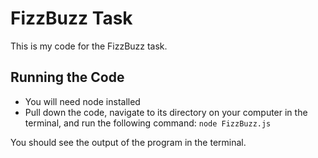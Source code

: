 # FizzBuzz Task
This is my code for the FizzBuzz task. 

## Running the Code 
- You will need node installed
- Pull down the code, navigate to its directory on your computer in the terminal, and run the following command: 
`node FizzBuzz.js`

You should see the output of the program in the terminal. 
